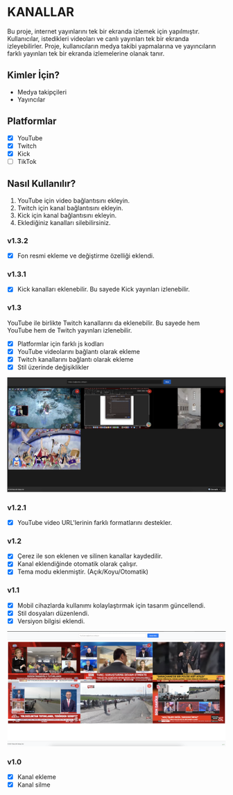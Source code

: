 # KANALLAR
Bu proje, internet yayınlarını tek bir ekranda izlemek için yapılmıştır. Kullanıcılar, istedikleri videoları ve canlı yayınları tek bir ekranda izleyebilirler. Proje, kullanıcıların medya takibi yapmalarına ve yayıncıların farklı yayınları tek bir ekranda izlemelerine olanak tanır.

## Kimler İçin?
- Medya takipçileri
- Yayıncılar

## Platformlar
- [x] YouTube
- [x] Twitch
- [x] Kick
- [ ] TikTok

## Nasıl Kullanılır?
1. YouTube için video bağlantısını ekleyin.
2. Twitch için kanal bağlantısını ekleyin.
3. Kick için kanal bağlantısını ekleyin.
4. Eklediğiniz kanalları silebilirsiniz.

### v1.3.2
- [x] Fon resmi ekleme ve değiştirme özelliği eklendi.

### v1.3.1
- [x] Kick kanalları eklenebilir. Bu sayede Kick yayınları izlenebilir.

### v1.3
YouTube ile birlikte Twitch kanallarını da eklenebilir. Bu sayede hem YouTube hem de Twitch yayınları izlenebilir.
- [x] Platformlar için farklı js kodları
- [x] YouTube videolarını bağlantı olarak ekleme
- [x] Twitch kanallarını bağlantı olarak ekleme
- [x] Stil üzerinde değişiklikler

![v1.3](imaj/v1.3.png)

### v1.2.1
- [x] YouTube video URL'lerinin farklı formatlarını destekler.

### v1.2
- [x] Çerez ile son eklenen ve silinen kanallar kaydedilir.
- [x] Kanal eklendiğinde otomatik olarak çalışır.
- [x] Tema modu eklenmiştir. (Açık/Koyu/Otomatik)

### v1.1
- [x] Mobil cihazlarda kullanımı kolaylaştırmak için tasarım güncellendi.
- [x] Stil dosyaları düzenlendi.
- [x] Versiyon bilgisi eklendi.

![v1.1](imaj/v1.1.png)

### v1.0
- [x] Kanal ekleme
- [x] Kanal silme
